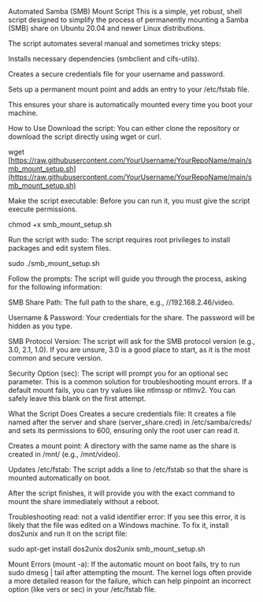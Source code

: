 Automated Samba (SMB) Mount Script
This is a simple, yet robust, shell script designed to simplify the process of permanently mounting a Samba (SMB) share on Ubuntu 20.04 and newer Linux distributions.

The script automates several manual and sometimes tricky steps:

Installs necessary dependencies (smbclient and cifs-utils).

Creates a secure credentials file for your username and password.

Sets up a permanent mount point and adds an entry to your /etc/fstab file.

This ensures your share is automatically mounted every time you boot your machine.

How to Use
Download the script:
You can either clone the repository or download the script directly using wget or curl.

wget [https://raw.githubusercontent.com/YourUsername/YourRepoName/main/smb_mount_setup.sh](https://raw.githubusercontent.com/YourUsername/YourRepoName/main/smb_mount_setup.sh)

Make the script executable:
Before you can run it, you must give the script execute permissions.

chmod +x smb_mount_setup.sh

Run the script with sudo:
The script requires root privileges to install packages and edit system files.

sudo ./smb_mount_setup.sh

Follow the prompts:
The script will guide you through the process, asking for the following information:

SMB Share Path: The full path to the share, e.g., //192.168.2.46/video.

Username & Password: Your credentials for the share. The password will be hidden as you type.

SMB Protocol Version: The script will ask for the SMB protocol version (e.g., 3.0, 2.1, 1.0). If you are unsure, 3.0 is a good place to start, as it is the most common and secure version.

Security Option (sec): The script will prompt you for an optional sec parameter. This is a common solution for troubleshooting mount errors. If a default mount fails, you can try values like ntlmssp or ntlmv2. You can safely leave this blank on the first attempt.

What the Script Does
Creates a secure credentials file: It creates a file named after the server and share (server_share.cred) in /etc/samba/creds/ and sets its permissions to 600, ensuring only the root user can read it.

Creates a mount point: A directory with the same name as the share is created in /mnt/ (e.g., /mnt/video).

Updates /etc/fstab: The script adds a line to /etc/fstab so that the share is mounted automatically on boot.

After the script finishes, it will provide you with the exact command to mount the share immediately without a reboot.

Troubleshooting
read: not a valid identifier error: If you see this error, it is likely that the file was edited on a Windows machine. To fix it, install dos2unix and run it on the script file:

sudo apt-get install dos2unix
dos2unix smb_mount_setup.sh

Mount Errors (mount -a): If the automatic mount on boot fails, try to run sudo dmesg | tail after attempting the mount. The kernel logs often provide a more detailed reason for the failure, which can help pinpoint an incorrect option (like vers or sec) in your /etc/fstab file.